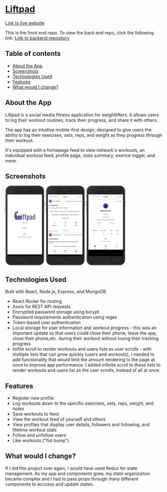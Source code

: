# [Liftpad](https://liftpad.onrender.com)

[Link to live website](https://liftpad.onrender.com)

This is the front end repo. To view the back end repo, click the following link: 
[Link to backend repository](https://github.com/HenryWinters/fitness-tracker-backend)

## Table of contents
* [About the App](#about-the-app)
* [Screenshots](#screenshots)
* [Technologies Used](#technologies-used)
* [Features](#features)
* [What would I change?](#what-would-i-change?)

## About the App 

Liftpad is a social media fitness application for weightlifters. It allows users to log their workout routines, track their progress, and share it with others. 

The app has an intuitive mobile-first design, designed to give users the ability to log their exercises, sets, reps, and weight as they progress through their workout. 

It's equipped with a homepage feed to view network's workouts, an individual workout feed, profile page, stats summary, exerice logger, and more.

## Screenshots
<p float='left'>
    <img alt='Screenshot of Liftpad log in page' src='src/images/liftpad.onrender.com_(iPhone 6_7_8 Plus).png' width=25% />
    <img alt='Screenshot of home feed on Iphone' src='src/images/liftpad.onrender.com_home(iPhone%206_7_8%20Plus).png' width=25%) />
    <img alt='Screenshot of user profile page' src='src/images/liftpad.onrender.com_(iPhone 6_7_8 Plus) (1).png' width=25% />
</p>

## Technologies Used

Built with React, Node.js, Express, and MongoDB 

* React Router for routing 
* Axois for REST API requests 
* Encrypted password storage using bcrypt
* Password requirements authentication using regex
* Token-based user authentication 
* Local storage for user information and workout progress - this was an important update so that users could close their phone, leave the app, close their phone,etc. during their workout without losing their tracking progress
* Inifite scroll to render workouts and users lists as user scrolls - with multiple lists that can grow quickly (users and workouts), I needed to add functionality that would limit the amount rendering to the page at once to improve app performance. I added infinite scroll to these lists to render workouts and users list as the user scrolls, instead of all at once. 

## Features 

* Register new profile  
* Log workouts down to the specific exercises, sets, reps, weight, and notes 
* Save workouts to feed
* View the workout feed of yourself and others
* View profiles that display user details, followers and following, and lifetime workout stats
* Follow and unfollow users 
* Like workouts ("fist bump")

## What would I change? 

If I did this project over again, I would have used Redux for state management. As my app and components grew, my state organization became complex and I had to pass props through many different components to acccess and update states. 